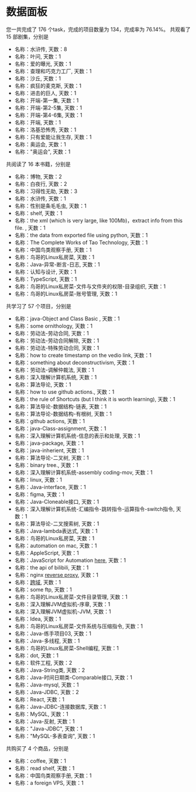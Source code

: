 # 数据面板
您一共完成了 176 个task，完成的项目数量为 134，完成率为 76.14%。
共观看了 15 部剧集，分别是
- 名称：水浒传, 天数：8
- 名称：叶问, 天数：1
- 名称：爱的曝光, 天数：1
- 名称：查理和巧克力工厂, 天数：1
- 名称：沙丘, 天数：1
- 名称：疯狂的麦克斯, 天数：1
- 名称：进击的巨人, 天数：1
- 名称：开端-第一集, 天数：1
- 名称：开端-第2-5集, 天数：1
- 名称：开端-第4-6集, 天数：1
- 名称：开端, 天数：1
- 名称：洛基恐怖秀, 天数：1
- 名称：只有爱能让我生存, 天数：1
- 名称：奥运会, 天数：1
- 名称："奥运会", 天数：1


共阅读了 16 本书籍，分别是
- 名称：博物, 天数：2
- 名称：白夜行, 天数：2
- 名称：习得性无助, 天数：3
- 名称：水浒传, 天数：1
- 名称：性别是条毛毛虫, 天数：1
- 名称：shelf, 天数：1
- 名称：the xml (which is very large, like 100Mb)，extract info from this file. , 天数：1
- 名称：the data from exported file using python, 天数：1
- 名称：The Complete Works of Tao Technology, 天数：1
- 名称：中国鸟类观察手册, 天数：1
- 名称：鸟哥的Linux私房菜, 天数：1
- 名称：Java-异常-断言-日志, 天数：1
- 名称：认知与设计, 天数：1
- 名称：TypeScript, 天数：1
- 名称：鸟哥的Linux私房菜-文件与文件夹的权限-目录组织, 天数：1
- 名称：鸟哥的Linux私房菜-账号管理, 天数：1


共学习了 57 个项目，分别是
- 名称：java-Object and Class Basic , 天数：1
- 名称：some ornithology, 天数：1
- 名称：劳动法-劳动合同, 天数：1
- 名称：劳动法-劳动合同解除, 天数：1
- 名称：劳动法-特殊劳动合同, 天数：1
- 名称：how to create timestamp on the vedio link, 天数：1
- 名称：something about deconstructivism, 天数：1
- 名称：劳动法-调解仲裁法, 天数：1
- 名称：深入理解计算机系统, 天数：1
- 名称：算法导论, 天数：1
- 名称：how to use github actions., 天数：1
- 名称：the rule of Shortcuts (but I think it is worth learning), 天数：1
- 名称：算法导论-数据结构-链表, 天数：1
- 名称：算法导论-数据结构-有根树, 天数：1
- 名称：github actions, 天数：1
- 名称：java-Class-assignment, 天数：1
- 名称：深入理解计算机系统-信息的表示和处理, 天数：1
- 名称：java-package, 天数：1
- 名称：java-inherient, 天数：1
- 名称：算法导论-二叉树, 天数：1
- 名称：binary tree., 天数：1
- 名称：深入理解计算机系统-assembly coding-mov, 天数：1
- 名称：linux, 天数：1
- 名称：Java-interface, 天数：1
- 名称：figma, 天数：1
- 名称：Java-Cloneable接口, 天数：1
- 名称：深入理解计算机系统-汇编指令-跳转指令-运算指令-switch指令, 天数：1
- 名称：算法导论-二叉搜索树, 天数：1
- 名称：Java-lambda表达式, 天数：1
- 名称：鸟哥的Linux私房菜, 天数：1
- 名称：automation on mac, 天数：1
- 名称：AppleScript, 天数：1
- 名称：JavaScript for Automation [here](https://github.com/JXA-Cookbook/JXA-Cookbook/wiki), 天数：1
- 名称：the api of bilibili, 天数：1
- 名称：nginx [reverse proxy](https://www.5yun.org/21004.html), 天数：1
- 名称：[跨域](https://segmentfault.com/a/1190000022398875), 天数：1
- 名称：some ftp, 天数：1
- 名称：鸟哥的Linux私房菜-文件目录管理, 天数：1
- 名称：深入理解JVM虚拟机-序章, 天数：1
- 名称：深入理解JVM虚拟机-JVM, 天数：1
- 名称：Idea, 天数：1
- 名称：鸟哥的Linux私房菜-文件系统与压缩指令, 天数：1
- 名称：Java-练手项目03, 天数：1
- 名称：Java-多线程, 天数：1
- 名称：鸟哥的Linux私房菜-Shell编程, 天数：1
- 名称：dot, 天数：1
- 名称：软件工程, 天数：2
- 名称：Java-String类, 天数：2
- 名称：Java-时间日期类-Comparable接口, 天数：1
- 名称：Java-mysql, 天数：1
- 名称：Java-JDBC, 天数：2
- 名称：React, 天数：1
- 名称：Java-JDBC-连接数据库, 天数：1
- 名称：MySQL, 天数：1
- 名称：Java-反射, 天数：1
- 名称："Java-JDBC", 天数：1
- 名称："MySQL-多表查询", 天数：1


共购买了 4 个商品，分别是
- 名称：coffee, 天数：1
- 名称：read shelf, 天数：1
- 名称：中国鸟类观察手册, 天数：1
- 名称：a foreign VPS, 天数：1
